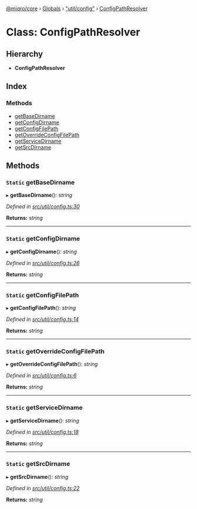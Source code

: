 [@miqro/core](../README.md) › [Globals](../globals.md) › ["util/config"](../modules/_util_config_.md) › [ConfigPathResolver](_util_config_.configpathresolver.md)

# Class: ConfigPathResolver

## Hierarchy

* **ConfigPathResolver**

## Index

### Methods

* [getBaseDirname](_util_config_.configpathresolver.md#static-getbasedirname)
* [getConfigDirname](_util_config_.configpathresolver.md#static-getconfigdirname)
* [getConfigFilePath](_util_config_.configpathresolver.md#static-getconfigfilepath)
* [getOverrideConfigFilePath](_util_config_.configpathresolver.md#static-getoverrideconfigfilepath)
* [getServiceDirname](_util_config_.configpathresolver.md#static-getservicedirname)
* [getSrcDirname](_util_config_.configpathresolver.md#static-getsrcdirname)

## Methods

### `Static` getBaseDirname

▸ **getBaseDirname**(): *string*

*Defined in [src/util/config.ts:30](https://github.com/claukers/miqro-core/blob/01b49b2/src/util/config.ts#L30)*

**Returns:** *string*

___

### `Static` getConfigDirname

▸ **getConfigDirname**(): *string*

*Defined in [src/util/config.ts:26](https://github.com/claukers/miqro-core/blob/01b49b2/src/util/config.ts#L26)*

**Returns:** *string*

___

### `Static` getConfigFilePath

▸ **getConfigFilePath**(): *string*

*Defined in [src/util/config.ts:14](https://github.com/claukers/miqro-core/blob/01b49b2/src/util/config.ts#L14)*

**Returns:** *string*

___

### `Static` getOverrideConfigFilePath

▸ **getOverrideConfigFilePath**(): *string*

*Defined in [src/util/config.ts:6](https://github.com/claukers/miqro-core/blob/01b49b2/src/util/config.ts#L6)*

**Returns:** *string*

___

### `Static` getServiceDirname

▸ **getServiceDirname**(): *string*

*Defined in [src/util/config.ts:18](https://github.com/claukers/miqro-core/blob/01b49b2/src/util/config.ts#L18)*

**Returns:** *string*

___

### `Static` getSrcDirname

▸ **getSrcDirname**(): *string*

*Defined in [src/util/config.ts:22](https://github.com/claukers/miqro-core/blob/01b49b2/src/util/config.ts#L22)*

**Returns:** *string*

